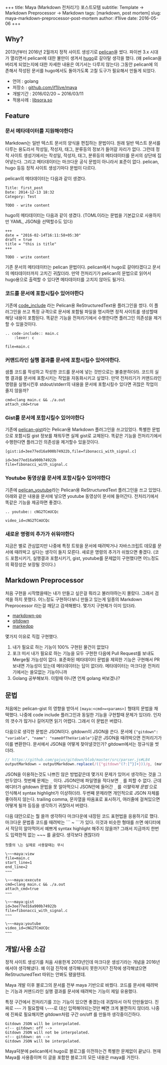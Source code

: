+++
title: Maya (Markdown 전처리기) 포스트모템
subtitle: Template -> Markdown Preprocessor -> Markdown
tags: [markdown, post mortem]
slug: maya-markdown-preprocessor-post-mortem
author: if1live
date: 2016-05-06
+++

## Why?

2013년부터 2016년 2월까지 정적 사이트 생성기로 [pelican][pelican]을 썼다.
파이썬 3.x 시대가 열리면서 pelican에 대한 불만이 생겨서 [hugo][hugo]로 갈아탈 생각을 했다.
(왜 pelican을 버리게 되었는지에 대한 자세한 내용은 여기서는 다루지 않는다)
그동안 pelican에 의존해서 작성된 문서를 hugo에서도 돌아가도록 고칠 도구가 필요해서 만들게 되었다.

* 언어 : golang
* 저장소 : [github.com/if1live/maya](https://github.com/if1live/maya)
* 개발기간 : 2016/02/20 ~ 2016/03/11
* 적용사례 : [libsora.so](https://libsora.so)

## Feature

### 문서 메타데이터를 지원해야한다

Markdown는 일반 텍스트 문서의 양식을 편집하는 문법이다.
원래 일반 텍스트 문서를 다루는 용도라서 작성일, 작성자, 태그, 분류등의 정보가 들어갈 자리가 없다.
그런데 정적 사이트 생성기에서는 작성일, 작성자, 태그, 분류등의 메타데이터를 문서의 상단에 집어넣는다.
그리고 메타데이터는 마크다운 공식 문법이 아니라서 표준이 없다.
pelican, hugo 등등 정적 사이트 생성기마다 문법이 다르다.

pelican의 메타데이터는 다음과 같이 생겼다.

```
Title: first_post
Date: 2014-12-13 18:32
Category: Test

TODO - write content
```

hugo의 메타데이터는 다음과 같이 생겼다.
(TOML이라는 문법을 기본값으로 사용하지만 YAML, JSON을 선택할수도 있다)

```
+++
date = "2016-02-14T16:11:58+05:30"
draft = true
title = "this is title"
+++

TODO - write content
```

기존 문서의 메타데이터는 pelican 문법이다.
pelican에서 hugo로 갈아타겠다고 문서의 메타데이터까지 고치긴 귀찮더라.
만약 전처리기가 pelican의 문법으로 읽어서 hugo용으로 출력할 수 있다면 메타데이터를 고치지 않아도 될거다.


### 코드를 문서에 포함시킬수 있어야한다
기존에 [code_include][code_include] 라는 Pelican용 ReStructuredText용 플러그인을 썼다.
이 플러그인을 쓰고 특정 규격으로 문서에 포함될 파일을 명시하면 정적 사이트를 생성할때 해당 내용이 포함된다.
똑같은 기능을 전처리기에서 수행한다면 플러그인 의존성을 제거할 수 있을것이다.

```
.. code-include:: main.c
    :lexer: c
```

~~~maya:view
file=main.c
~~~


### 커맨드라인 실행 결과를 문서에 포함시킬수 있어야한다.

샘플 코드를 작성하고 작성한 코드를 문서에 넣는 것만으로는 불충분하더라.
코드의 실행 결과를 문서에 포함시키는 작업을 자동화시키고 싶었다.
만약 전처리기가 커맨드라인 명령을 실행시킨후 stdout/stderr의 내용을 문서에 포함시킬수 있다면 귀찮은 작업이 줄지 않을까?

~~~maya:execute
cmd=clang main.c && ./a.out
attach_cmd=true
~~~

### Gist를 문서에 포함시킬수 있어야한다

기존에 [pelican-gist][pelican-gist]라는 Pelican용 Markdown 플러그인을 쓰고있었다.
특별한 문법으로 포함시킬 gist 정보를 채워두면 실제 gist로 교체된다.
똑같은 기능을 전처리기에서 수행한다면 플러그인 의존성을 제거할수 있을것이다.

```
[gist:id=3ee77ed16a900b74922b,file=fibonacci_with_signal.c]
```

~~~maya:gist
id=3ee77ed16a900b74922b
file=fibonacci_with_signal.c
~~~

### Youtube 동영상을 문서에 포함시킬수 있어야한다

기존에 [pelican_youtube][pelican_youtube]라는 Pelican용 ReStructuredText 플러그인을 쓰고 있었다.
아래와 같은 내용을 문서에 넣으면 youtube 동영상이 문서에 들어간다.
전처리기에서 똑같은 기능을 제공하면 좋겠다.

```
.. youtube:: cNG2TCmUCQc
```

~~~maya:youtube
video_id=cNG2TCmUCQc
~~~

### 새로운 명령의 추가가 쉬워야한다

지금은 별로 관심없지만 나중에 특정 트윗을 문서에 때려박거나 자바스크립트 데모를 문서에 때려박고 싶다는 생각이 들지 모른다. 새로운 명령의 추가가 쉬웠으면 좋겠다.
(코드 포함시키기, 실행결과 포함시키기, gist, youtube를 문제없이 구현했다면 어느정도의 확장성은 보장될 것이다.)


## Markdown Preprocessor

처음 구현을 시작했을때는 내가 만들고 싶은걸 뭐라고 불러야하는지 몰랐다. 그래서 검색을 하지 못했다.
어느정도 구현하다보니 만들고 있는게 일종의 Markdown Preprocessor 라는걸 깨닫고 검색해봤다.
몇가지 구현체가 이미 있더라.

* [markdown-pp][markdown-pp]
* [gitdown][gitdown]
* [markedpp][markedpp]

몇가지 이유로 직접 구현했다.

1. 내가 필요로 하는 기능이 100% 구현된 물건이 없었다
2. 포크 떠서 내가 필요로 하는 기능을 모두 구현한 다음에 Pull Request를 보내도 Merge될 가능성이 없다.
표준화된 메타데이터 문법을 제외한 기능은 구현해서 PR 보내면 가능성이 있는데 메타데이터는 답이 없더라.
메타데이터는 마크다운 전처리기에서는 쓸모없는 기능이니까
3. Golang 공부해보자. 이럴때 아니면 언제 golang 써보겠나?

## 문법

처음에는 pelican-gist 의 영향을 받아서 `[maya:<cmd>=<params>]` 형태의 문법을 채택했다.
나중에 code include 플러그인과 동일한 기능을 구현할때 문제가 있더라.
인자의 갯수가 많거나 길어지면 읽기 어렵다. 그래서 이 문법은 버렸다.

다음으로 생각한 문법은 JSON이다. gitdown이 JSON을 쓴다.
문서에 `{"gitdown": "variable", "name": "nameOfTheVariable"}`같은 JSON을 때려박으면 전처리기가 이를 변환한다.
문서에서 JSON을 어떻게 찾아낼것인가? gitdown에서는 정규식을 썻더라.

```js
// https://github.com/gajus/gitdown/blob/master/src/parser.js#L84
outputMarkdown = outputMarkdown.replace(/({"gitdown"(?:[^}]+}))/g, (match) => {
```

JSON을 이용하는것도 나쁘진 않은 방법같은데 몇가지 문제가 있어서 생각하는 것을 그만두었다.
첫번째 문제는 `_` 이다. JSON안에 파일명을 적다보면 `_` 를 피할 수 없다.
근데 에디터가 gitdown 문법을 못 알아먹으니 JSON안에 들어간 `_` 를 _이탤릭체 문법_ 으로 인식해서 syntax highlight가 이상하더라.
두번째 문제라면 개인적으로 JSON 자체를 좋아하지 않는다.
trailing comma, 문자열을 따옴표로 표시하기, 여러줄에 걸쳐있으면 어떻게 될까 등등을 생각하기 귀찮아서 버렸다.

다음 대안으로는 뭘 쓸까 생각하다 마크다운에 내장된 코드 표현법을 응용하기로 했다.
마크다운 문법중 코드를 때려박는 \`\`\` ~ \`\`\`가 있다.
이것과 비슷한 형태를 쓰면 에디터에서 적당히 알아먹어서 예쁘게 syntax highlight 해주지 않을까?
그래서 지금까지 한번도 입력한적 없는 ~~~ 를 골랐다.
생각보다 괜찮더라

```
첫줄의 \는 실제로 사용할때는 무시

\~~~maya:view
file=main.c
start_line=1
end_line=2
~~~

\~~~maya:execute
cmd=clang main.c && ./a.out
attach_cmd=true
~~~

\~~~maya:gist
id=3ee77ed16a900b74922b
file=fibonacci_with_signal.c
~~~

\~~~maya:youtube
video_id=cNG2TCmUCQc
~~~
```

## 개발/사용 소감
정적 사이트 생성기를 처음 사용한게 2013년인데 마크다운 생성기라는 개념을 2016년에서야 생각해냈다.
왜 이걸 진작에 생각해내지 못한거지? 진작에 생각해냈으면 ReStructuredText 따위는 안봐도 됐을텐데.

Maya 개발 이후 블로그의 문서를 전부 maya 기반으로 바꿨다.
코드를 문서에 때려박는 기능과 커맨드라인 실행 결과를 문서에 때려박는 기능이 제일 유용했다.

특정 구간에서 전처리기를 끄는 기능이 있으면 좋겠는데 귀찮아서 아직 안만들었다.
진짜로 `~~~` 가 필요할때 `\~~~`로 대신 입력해야되는것만 빼면 크게 불편하지 않더라.
나중에 진짜로 필요해지면 gitdown처럼 구간 on/off 를 만들까 생각중이긴하다.

```
Gitdown JSON will be interpolated.
<!-- gitdown: off -->
Gitdown JSON will not be interpolated.
<!-- gitdown: on -->
Gitdown JSON will be interpolated.
```

Maya덕분에 pelican에서 hugo로 블로그를 이전하는건 특별한 문제없이 끝났다.
현재 Maya를 사용중이며 이 글을 포함한 블로그의 모든 내용은 maya를 거친다.

[pelican]: http://docs.getpelican.com/
[hugo]: https://gohugo.io/

[code_include]: https://github.com/getpelican/pelican-plugins/tree/master/code_include
[pelican-gist]: https://github.com/streeter/pelican-gist/tree/master
[pelican_youtube]: https://github.com/kura/pelican_youtube/tree/master

[markdown-pp]: https://github.com/jreese/markdown-pp
[gitdown]: https://github.com/gajus/gitdown
[markedpp]: https://github.com/commenthol/markedpp
